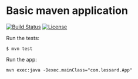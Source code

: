 # Basic maven application

[![Build Status](https://travis-ci.org/fdlessard/maven_template_app.svg)](https://travis-ci.org/fdlessard/maven_template_app)
[![License](http://img.shields.io/:license-mit-blue.svg)](https://github.com/fdlessard/maven_template_app/blob/master/LICENSE)

Run the tests:

```
$ mvn test
```

Run the app:

```
mvn exec:java -Dexec.mainClass="com.lessard.App"
```
